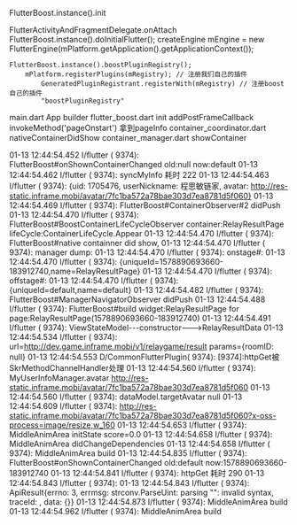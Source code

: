 
FlutterBoost.instance().init

FlutterActivityAndFragmentDelegate.onAttach
	FlutterBoost.instance().doInitialFlutter();
		createEngine
			mEngine = new FlutterEngine(mPlatform.getApplication().getApplicationContext());

    FlutterBoost.instance().boostPluginRegistry();
    	mPlatform.registerPlugins(mRegistry); // 注册我们自己的插件
    		GeneratedPluginRegistrant.registerWith(mRegistry) // 注册boost 自己的插件
    		"boostPluginRegistry"

main.dart App builder
	flutter_boost.dart init
			addPostFrameCallback invokeMethod('pageOnstart') 拿到pageInfo
					container_coordinator.dart nativeContainerDidShow
							container_manager.dart showContainer


01-13 12:44:54.452 I/flutter ( 9374): FlutterBoost#onShownContainerChanged old:null now:default
01-13 12:44:54.462 I/flutter ( 9374): syncMyInfo 耗时 222
01-13 12:44:54.463 I/flutter ( 9374): {uid: 1705476, userNickname: 程思敏链家, avatar: http://res-static.inframe.mobi/avatar/7fc1ba572a78bae303d7ea8781d5f060}
01-13 12:44:54.469 I/flutter ( 9374): FlutterBoost#ContainerObserver#2 didPush
01-13 12:44:54.470 I/flutter ( 9374): FlutterBoost#BoostContainerLifeCycleObserver container:RelayResultPage lifeCycle:ContainerLifeCycle.Appear
01-13 12:44:54.470 I/flutter ( 9374): FlutterBoost#native containner did show,
01-13 12:44:54.470 I/flutter ( 9374): manager dump:
01-13 12:44:54.470 I/flutter ( 9374): onstage#:
01-13 12:44:54.470 I/flutter ( 9374):   {uniqueId=1578890693660-183912740,name=RelayResultPage}
01-13 12:44:54.470 I/flutter ( 9374): offstage#:
01-13 12:44:54.470 I/flutter ( 9374):   {uniqueId=default,name=default}
01-13 12:44:54.482 I/flutter ( 9374): FlutterBoost#ManagerNavigatorObserver didPush
01-13 12:44:54.488 I/flutter ( 9374): FlutterBoost#build widget:RelayResultPage for page:RelayResultPage(1578890693660-183912740)
01-13 12:44:54.491 I/flutter ( 9374): ViewStateModel---constructor--->RelayResultData
01-13 12:44:54.534 I/flutter ( 9374): url=http://dev.game.inframe.mobi/v1/relaygame/result params={roomID: null}
01-13 12:44:54.553 D/CommonFlutterPlugin( 9374): [9374]:httpGet被SkrMethodChannelHandler处理
01-13 12:44:54.560 I/flutter ( 9374): MyUserInfoManager.avatar http://res-static.inframe.mobi/avatar/7fc1ba572a78bae303d7ea8781d5f060
01-13 12:44:54.560 I/flutter ( 9374): dataModel.targetAvatar null
01-13 12:44:54.609 I/flutter ( 9374): http://res-static.inframe.mobi/avatar/7fc1ba572a78bae303d7ea8781d5f060?x-oss-process=image/resize,w_160
01-13 12:44:54.653 I/flutter ( 9374): MiddleAnimArea initState score=0.0
01-13 12:44:54.658 I/flutter ( 9374): MiddleAnimArea didChangeDependencies
01-13 12:44:54.658 I/flutter ( 9374): MiddleAnimArea build
01-13 12:44:54.835 I/flutter ( 9374): FlutterBoost#onShownContainerChanged old:default now:1578890693660-183912740
01-13 12:44:54.841 I/flutter ( 9374): httpGet 耗时 290
01-13 12:44:54.843 I/flutter ( 9374):
01-13 12:44:54.843 I/flutter ( 9374): ApiResult{errno: 3, errmsg: strconv.ParseUint: parsing "": invalid syntax, traceId: , data: {}}
01-13 12:44:54.873 I/flutter ( 9374): MiddleAnimArea build
01-13 12:44:54.962 I/flutter ( 9374): MiddleAnimArea build

